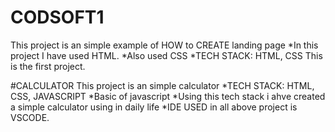 # CODSOFT1
This project is an simple example of HOW to CREATE landing page *In this project I have used HTML. *Also used CSS *TECH STACK: HTML, CSS This is the first project.

#CALCULATOR This project is an simple calculator *TECH STACK: HTML, CSS, JAVASCRIPT *Basic of javascript *Using this tech stack i ahve created a simple calculator using in daily life *IDE USED in all above project is VSCODE.
